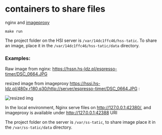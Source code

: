 # containers to share files

nginx and [imageproxy](https://github.com/willnorris/imageproxy)

```
make run
```

The project folder on the HSl server is `/var/14dc1ffc46/hss-tatic`. To share an image, place it in the `/var/14dc1ffc46/hss-tatic/data` directory.

### Examples:

Raw image from nginx: https://hssn.hs-ldz.pl/espresso-timer/DSC_0664.JPG

resized image from imageproxy https://hssi.hs-ldz.pl/480x,r180,q30/http://server/espresso-timer/DSC_0664.JPG :

![resized img](https://hssi.hs-ldz.pl/480x,r180,q30/http://server/espresso-timer/DSC_0664.JPG)

In the local environment, Nginx serve files on http://127.0.0.1:42380/, and imageproxy is available under http://127.0.0.1:42388 URI

The project folder on the  server is `/var/ss-tatic`, to share image place it in the `/var/ss-tatic/data` directory.

